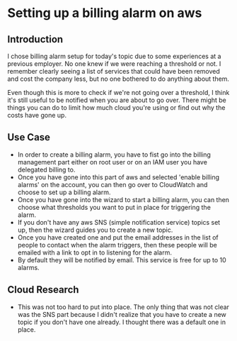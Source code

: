 <!-- This template removes the micro tutorial for a quicker post and removes images for a full template check out the 000-DAY-ARTICLE-LONG-TEMPLATE.MD-->
# Setting up a billing alarm on aws

## Introduction

I chose billing alarm setup for today's topic due to some experiences at a previous employer. No one knew if we were reaching a threshold or not. I remember clearly seeing a list of services that could have been removed and cost the company less, but no one bothered to do anything about them.

Even though this is more to check if we're not going over a threshold, I think it's still useful to be notified when you are about to go over. There might be things you can do to limit how much cloud you're using or find out why the costs have gone up.

## Use Case

- In order to create a billing alarm, you have to fist go into the billing management part either on root user or on an IAM user you have delegated billing to.
- Once you have gone into this part of aws and selected 'enable billing alarms' on the account, you can then go over to CloudWatch and choose to set up a billing alarm.
- Once you have gone into the wizard to start a billing alarm, you can then choose what thresholds you want to put in place for triggering the alarm.
- If you don't have any aws SNS (simple notification service) topics set up, then the wizard guides you to create a new topic.
- Once you have created one and put the email addresses in the list of people to contact when the alarm triggers, then these people will be emailed with a link to opt in to listening for the alarm.
- By default they will be notified by email. This service is free for up to 10 alarms.

## Cloud Research

- This was not too hard to put into place. The only thing that was not clear was the SNS part because I didn't realize that you have to create a new topic if you don't have one already. I thought there was a default one in place.
